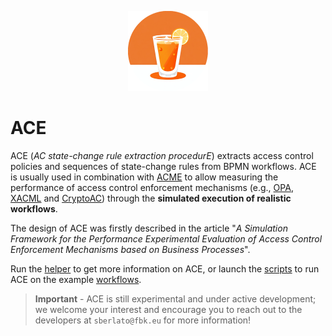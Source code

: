 <p align="center">
  <img src="ACE.png" width="128" height="128" />
</p>

# ACE

ACE (*AC state-change rule extraction procedurE*) extracts access control policies and sequences of state-change rules from BPMN workflows. ACE is usually used in combination with [ACME](https://github.com/stfbk/ACME) to allow measuring the performance of access control enforcement mechanisms (e.g., [OPA](https://www.openpolicyagent.org/), [XACML](http://docs.oasis-open.org/xacml/3.0/xacml-3.0-core-spec-os-en.html) and [CryptoAC](https://github.com/stfbk/CryptoAC)) through the **simulated execution of realistic workflows**.

The design of ACE was firstly described in the article "*A Simulation Framework for the Performance Experimental Evaluation of Access Control Enforcement Mechanisms based on Business Processes*".

Run the [helper](./launchHelper.sh) to get more information on ACE, or launch the [scripts](./scripts/) to run ACE on the example [workflows](./workflows/).

> **Important** - ACE is still experimental and under active development; we welcome your interest and encourage you to reach out to the developers at `sberlato@fbk.eu` for more information!
